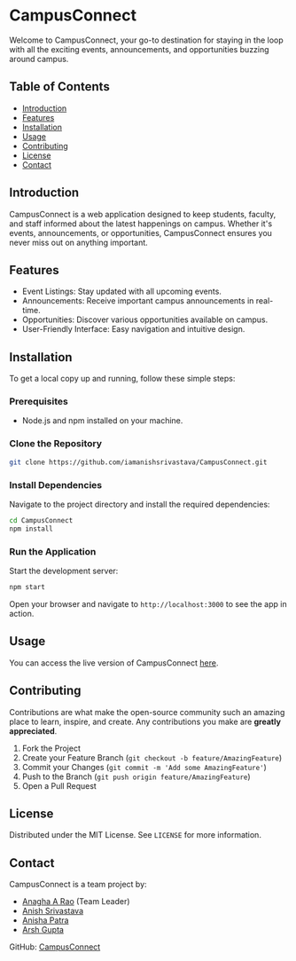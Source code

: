 # CampusConnect

Welcome to CampusConnect, your go-to destination for staying in the loop with all the exciting events, announcements, and opportunities buzzing around campus.

## Table of Contents
- [Introduction](#introduction)
- [Features](#features)
- [Installation](#installation)
- [Usage](#usage)
- [Contributing](#contributing)
- [License](#license)
- [Contact](#contact)

## Introduction
CampusConnect is a web application designed to keep students, faculty, and staff informed about the latest happenings on campus. Whether it's events, announcements, or opportunities, CampusConnect ensures you never miss out on anything important.

## Features
- Event Listings: Stay updated with all upcoming events.
- Announcements: Receive important campus announcements in real-time.
- Opportunities: Discover various opportunities available on campus.
- User-Friendly Interface: Easy navigation and intuitive design.

## Installation
To get a local copy up and running, follow these simple steps:

### Prerequisites
- Node.js and npm installed on your machine.

### Clone the Repository
```bash
git clone https://github.com/iamanishsrivastava/CampusConnect.git
```

### Install Dependencies
Navigate to the project directory and install the required dependencies:
```bash
cd CampusConnect
npm install
```

### Run the Application
Start the development server:
```bash
npm start
```
Open your browser and navigate to `http://localhost:3000` to see the app in action.

## Usage
You can access the live version of CampusConnect [here](https://campusconnect-hackitect.vercel.app).

## Contributing
Contributions are what make the open-source community such an amazing place to learn, inspire, and create. Any contributions you make are **greatly appreciated**.

1. Fork the Project
2. Create your Feature Branch (`git checkout -b feature/AmazingFeature`)
3. Commit your Changes (`git commit -m 'Add some AmazingFeature'`)
4. Push to the Branch (`git push origin feature/AmazingFeature`)
5. Open a Pull Request

## License
Distributed under the MIT License. See `LICENSE` for more information.

## Contact
CampusConnect is a team project by:
- [Anagha A Rao](https://github.com/AnaghaARao) (Team Leader)
- [Anish Srivastava](https://github.com/iamanishsrivastava)
- [Anisha Patra](https://github.com/ap766)
- [Arsh Gupta](https://github.com/ArshGupta74)

GitHub: [CampusConnect](https://github.com/iamanishsrivastava/CampusConnect)
